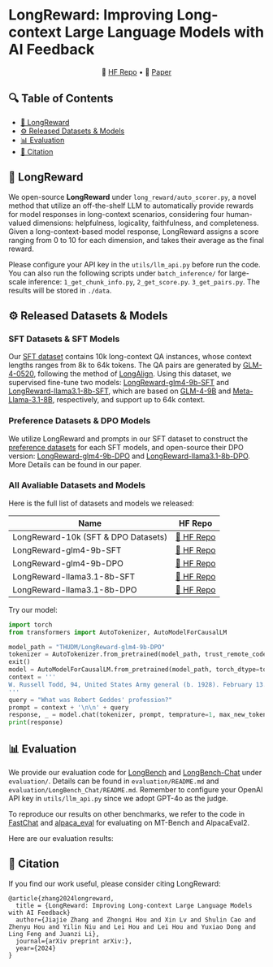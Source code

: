 # LongReward: Improving Long-context Large Language Models with AI Feedback

<p align="center">
    🤗 <a href="https://huggingface.co/datasets/THUDM/LongReward-10k" target="_blank">HF Repo</a> • 📃 <a href="https://arxiv.org/abs/" target="_blank">Paper</a>
</p>

## 🔍 Table of Contents
- [🤖️ LongReward](#longreward)
- [⚙️ Released Datasets & Models](#model)
- [📊 Evaluation](#evaluation)
- [📝 Citation](#citation)

<a name="longreward"></a>
## 🤖️ LongReward

We open-source **LongReward** under `long_reward/auto_scorer.py`, a novel method that utilize an off-the-shelf LLM to automatically provide rewards for model responses in long-context scenarios, considering four human-valued dimensions: helpfulness, logicality, faithfulness, and completeness. Given a long-context-based model response, LongReward assigns a score ranging from 0 to 10 for each dimension, and takes their average as the final reward.

Please configure your API key in the `utils/llm_api.py` before run the code. You can also run the following scripts under `batch_inference/` for large-scale inference: `1_get_chunk_info.py`, `2_get_score.py`. `3_get_pairs.py`. The results will be stored in `./data`.

<a name="model"></a>
## ⚙️ Released Datasets & Models

### SFT Datasets & SFT Models
Our [SFT dataset](https://huggingface.co/datasets/THUDM/LongReward-10k) contains 10k long-context QA instances, whose context lengths ranges from 8k to 64k tokens. The QA pairs are generated by [GLM-4-0520](https://bigmodel.cn/dev/api/normal-model/glm-4), following the method of [LongAlign](https://github.com/THUDM/LongAlign). 
 Using this dataset, we supervised fine-tune two models: [LongReward-glm4-9b-SFT](https://huggingface.co/THUDM/LongReward-glm4-9b-SFT) and [LongReward-llama3.1-8b-SFT](https://huggingface.co/THUDM/LongReward-llama3.1-8b-SFT), which are based on [GLM-4-9B](https://huggingface.co/THUDM/glm-4-9b) and [Meta-Llama-3.1-8B](https://huggingface.co/meta-llama/Meta-Llama-3.1-8B), respectively, and support up to 64k context. 

### Preference Datasets & DPO Models
We utilize LongReward and prompts in our SFT dataset to construct the [preference datasets](https://huggingface.co/datasets/THUDM/LongReward-10k) for each SFT models, and open-source their DPO version: [LongReward-glm4-9b-DPO](https://huggingface.co/THUDM/LongReward-glm4-9b-DPO) and [LongReward-llama3.1-8b-DPO](https://huggingface.co/THUDM/LongReward-llama3.1-8b-DPO). More Details can be found in our paper.

### All Avaliable Datasets and Models
Here is the full list of datasets and models we released:

| Name | HF Repo |
|---|---|
| LongReward-10k (SFT & DPO Datasets)  | [🤗 HF Repo](https://huggingface.co/datasets/THUDM/LongReward-10k) |
| LongReward-glm4-9b-SFT | [🤗 HF Repo](https://huggingface.co/THUDM/LongReward-glm4-9b-SFT) |
| LongReward-glm4-9b-DPO | [🤗 HF Repo](https://huggingface.co/THUDM/LongReward-glm4-9b-DPO) |
| LongReward-llama3.1-8b-SFT | [🤗 HF Repo](https://huggingface.co/THUDM/LongReward-llama3.1-8b-SFT) |
| LongReward-llama3.1-8b-DPO | [🤗 HF Repo](https://huggingface.co/THUDM/LongReward-llama3.1-8b-DPO) |

Try our model:
```python
import torch
from transformers import AutoTokenizer, AutoModelForCausalLM

model_path = "THUDM/LongReward-glm4-9b-DPO"
tokenizer = AutoTokenizer.from_pretrained(model_path, trust_remote_code=True)
exit()
model = AutoModelForCausalLM.from_pretrained(model_path, torch_dtype=torch.bfloat16, trust_remote_code=True, device_map='auto')
context = '''
W. Russell Todd, 94, United States Army general (b. 1928). February 13. Tim Aymar, 59, heavy metal singer (Pharaoh) (b. 1963). Marshall \"Eddie\" Conway, 76, Black Panther Party leader (b. 1946). Roger Bonk, 78, football player (North Dakota Fighting Sioux, Winnipeg Blue Bombers) (b. 1944). Conrad Dobler, 72, football player (St. Louis Cardinals, New Orleans Saints, Buffalo Bills) (b. 1950). Brian DuBois, 55, baseball player (Detroit Tigers) (b. 1967). Robert Geddes, 99, architect, dean of the Princeton University School of Architecture (1965–1982) (b. 1923). Tom Luddy, 79, film producer (Barfly, The Secret Garden), co-founder of the Telluride Film Festival (b. 1943). David Singmaster, 84, mathematician (b. 1938).
'''
query = "What was Robert Geddes' profession?"
prompt = context + '\n\n' + query
response, _ = model.chat(tokenizer, prompt, temprature=1, max_new_tokens=1024)
print(response)
```

<a name="evaluation"></a>
## 📊 Evaluation

We provide our evaluation code for [LongBench](https://github.com/THUDM/LongBench) and [LongBench-Chat](https://github.com/THUDM/LongAlign) under `evaluation/`. Details can be found in `evaluation/README.md` and `evaluation/LongBench_Chat/README.md`. Remember to configure your OpenAI API key in `utils/llm_api.py` since we adopt GPT-4o as the judge.

To reproduce our results on other benchmarks, we refer to the code in [FastChat](https://github.com/lm-sys/FastChat) and [alpaca_eval](https://github.com/tatsu-lab/alpaca_eval) for evaluating on MT-Bench and AlpacaEval2.

Here are our evaluation results:


<a name="citation"></a>
## 📝 Citation

If you find our work useful, please consider citing LongReward:

```
@article{zhang2024longreward,
  title = {LongReward: Improving Long-context Large Language Models
with AI Feedback} 
  author={Jiajie Zhang and Zhongni Hou and Xin Lv and Shulin Cao and Zhenyu Hou and Yilin Niu and Lei Hou and Lei Hou and Yuxiao Dong and Ling Feng and Juanzi Li},
  journal={arXiv preprint arXiv:},
  year={2024}
}
```
